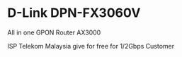 # D-Link DPN-FX3060V

All in one GPON Router AX3000

ISP Telekom Malaysia give for free for 1/2Gbps Customer

